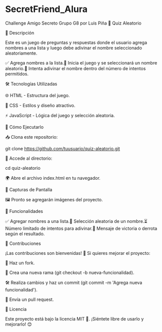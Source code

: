# SecretFriend_Alura
Challenge Amigo Secreto Grupo G8 por Luis Piña
🎯 Quiz Aleatorio

📌 Descripción

Este es un juego de preguntas y respuestas donde el usuario agrega nombres a una lista y luego debe adivinar el nombre seleccionado aleatoriamente.

✅ Agrega nombres a la lista.🎲 Inicia el juego y se seleccionará un nombre aleatorio.🤔 Intenta adivinar el nombre dentro del número de intentos permitidos.

🛠️ Tecnologías Utilizadas

🌐 HTML - Estructura del juego.

🎨 CSS - Estilos y diseño atractivo.

⚡ JavaScript - Lógica del juego y selección aleatoria.

🚀 Cómo Ejecutarlo

📥 Clona este repositorio:

git clone https://github.com/tuusuario/quiz-aleatorio.git

📂 Accede al directorio:

cd quiz-aleatorio

🌍 Abre el archivo index.html en tu navegador.

📸 Capturas de Pantalla

🖼️ Pronto se agregarán imágenes del proyecto.

📌 Funcionalidades

✅ Agregar nombres a una lista.🎲 Selección aleatoria de un nombre.⏳ Número limitado de intentos para adivinar.🎉 Mensaje de victoria o derrota según el resultado.

🤝 Contribuciones

¡Las contribuciones son bienvenidas! 🎉
Si quieres mejorar el proyecto:

🍴 Haz un fork.

🌿 Crea una nueva rama (git checkout -b nueva-funcionalidad).

🛠️ Realiza cambios y haz un commit (git commit -m 'Agrega nueva funcionalidad').

🚀 Envía un pull request.

📄 Licencia

Este proyecto está bajo la licencia MIT 📜. ¡Siéntete libre de usarlo y mejorarlo! 😊

